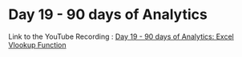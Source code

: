 
# Day 19 - 90 days of Analytics



Link to the YouTube Recording :
 [Day 19 - 90 days of Analytics: Excel Vlookup Function](https://www.youtube.com/watch?v=udjGCpeLPYE)

